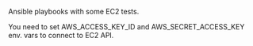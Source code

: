 Ansible playbooks with some EC2 tests.

You need to set AWS_ACCESS_KEY_ID and AWS_SECRET_ACCESS_KEY env. vars to connect to EC2 API.

